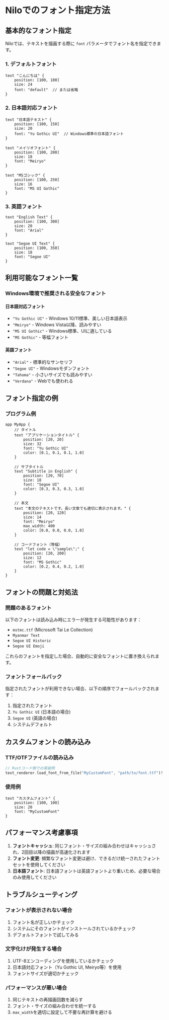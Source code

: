 # Niloでのフォント指定方法

## 基本的なフォント指定

Niloでは、テキストを描画する際に `font` パラメータでフォント名を指定できます。

### 1. デフォルトフォント
```nilo
text "こんにちは" {
    position: [100, 100]
    size: 24
    font: "default"  // または省略
}
```

### 2. 日本語対応フォント
```nilo
text "日本語テキスト" {
    position: [100, 150]
    size: 20
    font: "Yu Gothic UI"  // Windows標準の日本語フォント
}

text "メイリオフォント" {
    position: [100, 200]
    size: 18
    font: "Meiryo"
}

text "MSゴシック" {
    position: [100, 250]
    size: 16
    font: "MS UI Gothic"
}
```

### 3. 英語フォント
```nilo
text "English Text" {
    position: [100, 300]
    size: 20
    font: "Arial"
}

text "Segoe UI Text" {
    position: [100, 350]
    size: 18
    font: "Segoe UI"
}
```

## 利用可能なフォント一覧

### Windows環境で推奨される安全なフォント

#### 日本語対応フォント
- `"Yu Gothic UI"` - Windows 10/11標準、美しい日本語表示
- `"Meiryo"` - Windows Vista以降、読みやすい
- `"MS UI Gothic"` - Windows標準、UIに適している
- `"MS Gothic"` - 等幅フォント

#### 英語フォント
- `"Arial"` - 標準的なサンセリフ
- `"Segoe UI"` - Windowsモダンフォント
- `"Tahoma"` - 小さいサイズでも読みやすい
- `"Verdana"` - Webでも使われる

## フォント指定の例

### プログラム例
```nilo
app MyApp {
    // タイトル
    text "アプリケーションタイトル" {
        position: [20, 20]
        size: 32
        font: "Yu Gothic UI"
        color: [0.1, 0.1, 0.1, 1.0]
    }
    
    // サブタイトル
    text "Subtitle in English" {
        position: [20, 70]
        size: 18
        font: "Segoe UI"
        color: [0.3, 0.3, 0.3, 1.0]
    }
    
    // 本文
    text "本文のテキストです。長い文章でも適切に表示されます。" {
        position: [20, 120]
        size: 14
        font: "Meiryo"
        max_width: 400
        color: [0.0, 0.0, 0.0, 1.0]
    }
    
    // コードフォント（等幅）
    text "let code = \"sample\";" {
        position: [20, 200]
        size: 12
        font: "MS Gothic"
        color: [0.2, 0.4, 0.2, 1.0]
    }
}
```

## フォントの問題と対処法

### 問題のあるフォント
以下のフォントは読み込み時にエラーが発生する可能性があります：
- `mstmc.ttf` (Microsoft Tai Le Collection)
- `Myanmar Text`
- `Segoe UI Historic`
- `Segoe UI Emoji`

これらのフォントを指定した場合、自動的に安全なフォントに置き換えられます。

### フォントフォールバック
指定されたフォントが利用できない場合、以下の順序でフォールバックされます：

1. 指定されたフォント
2. `Yu Gothic UI` (日本語の場合)
3. `Segoe UI` (英語の場合)
4. システムデフォルト

## カスタムフォントの読み込み

### TTF/OTFファイルの読み込み
```rust
// Rustコード側での実装例
text_renderer.load_font_from_file("MyCustomFont", "path/to/font.ttf")?;
```

### 使用例
```nilo
text "カスタムフォント" {
    position: [100, 100]
    size: 20
    font: "MyCustomFont"
}
```

## パフォーマンス考慮事項

1. **フォントキャッシュ**: 同じフォント・サイズの組み合わせはキャッシュされ、2回目以降の描画が高速化されます
2. **フォント変更**: 頻繁なフォント変更は避け、できるだけ統一されたフォントセットを使用してください
3. **日本語フォント**: 日本語フォントは英語フォントより重いため、必要な場合のみ使用してください

## トラブルシューティング

### フォントが表示されない場合
1. フォント名が正しいかチェック
2. システムにそのフォントがインストールされているかチェック
3. デフォルトフォントで試してみる

### 文字化けが発生する場合
1. UTF-8エンコーディングを使用しているかチェック
2. 日本語対応フォント（Yu Gothic UI, Meiryo等）を使用
3. フォントサイズが適切かチェック

### パフォーマンスが悪い場合
1. 同じテキストの再描画回数を減らす
2. フォント・サイズの組み合わせを統一する
3. `max_width`を適切に設定して不要な再計算を避ける